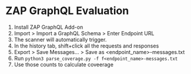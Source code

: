 # ZAP GraphQL Evaluation

1. Install ZAP GraphQL Add-on
2. Import > Import a GraphQL Schema > Enter Endpoint URL
3. The scanner will automatically trigger.
4. In the history tab, shift+click all the requests and responses
5. Export > Save Messages... > Save as <endpoint_name>-messages.txt
7. Run `python3 parse_coverage.py -f f<endpoint_name>-messages.txt`
8. Use those counts to calculate coveerage
